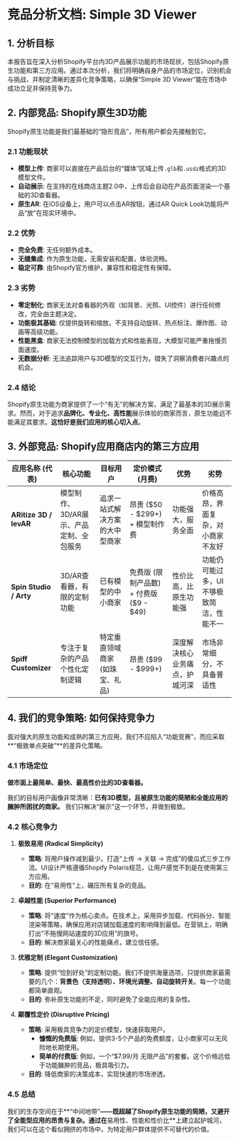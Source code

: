 # 竞品分析文档: Simple 3D Viewer

## 1. 分析目标

本报告旨在深入分析Shopify平台内3D产品展示功能的市场现状，包括Shopify原生功能和第三方应用。通过本次分析，我们将明确自身产品的市场定位，识别机会与挑战，并制定清晰的差异化竞争策略，以确保“Simple 3D Viewer”能在市场中成功立足并保持竞争力。

## 2. 内部竞品: Shopify原生3D功能

Shopify原生功能是我们最基础的“隐形竞品”，所有用户都会先接触到它。

### 2.1 功能现状
- **模型上传**: 商家可以直接在产品后台的“媒体”区域上传`.glb`和`.usdz`格式的3D模型文件。
- **自动展示**: 在支持的在线商店主题2.0中，上传后会自动在产品页面渲染一个基础的3D查看器。
- **原生AR**: 在iOS设备上，用户可以点击AR按钮，通过AR Quick Look功能将产品“放”在现实环境中。

### 2.2 优势
- **完全免费**: 无任何额外成本。
- **无缝集成**: 作为原生功能，无需安装和配置，体验流畅。
- **稳定可靠**: 由Shopify官方维护，兼容性和稳定性有保障。

### 2.3 劣势
- **零定制化**: 商家无法对查看器的外观（如背景、光照、UI控件）进行任何修改，完全由主题决定。
- **功能极其基础**: 仅提供旋转和缩放。不支持自动旋转、热点标注、爆炸图、动画等高级功能。
- **性能黑盒**: 商家无法控制模型的加载方式和性能表现，大模型可能严重拖慢页面速度。
- **无数据分析**: 无法追踪用户与3D模型的交互行为，错失了洞察消费者兴趣点的机会。

### 2.4 结论
Shopify原生功能为商家提供了一个“有无”的解决方案，满足了最基本的3D展示需求。然而，对于追求**品牌化、专业化、高性能**展示体验的商家而言，原生功能远不能满足其要求。**这恰好是我们应用的核心切入点**。

## 3. 外部竞品: Shopify应用商店内的第三方应用

| 应用名称 (代表)         | 核心功能                               | 目标用户                     | 定价模式 (月费)                     | 优势                               | 劣势                                     |
| ----------------------- | -------------------------------------- | ---------------------------- | ----------------------------------- | ---------------------------------- | ---------------------------------------- |
| **ARitize 3D / levAR**  | 模型制作、3D/AR展示、产品定制、全包服务 | 追求一站式解决方案的大中型商家 | 昂贵 ($50 - $299+) + 模型制作费 | 功能强大，服务全面                 | 价格高昂，界面复杂，对小商家不友好       |
| **Spin Studio / Arty**  | 3D/AR查看器，有限的定制功能            | 已有模型的中小商家           | 免费版 (限制产品数) + 付费版 ($9 - $49) | 性价比高，比原生功能强             | 功能仍可能过多，UI不够极致简洁，性能不一 |
| **Spiff Customizer**    | 专注于复杂的产品个性化定制逻辑         | 特定垂直领域商家 (如珠宝、礼品) | 昂贵 ($99 - $999+)                  | 深度解决核心业务痛点，护城河深     | 市场非常细分，不具备普适性             |

## 4. 我们的竞争策略: 如何保持竞争力

面对强大的原生功能和成熟的第三方应用，我们不应陷入“功能竞赛”，而应采取**“极致单点突破”**的差异化策略。

### 4.1 市场定位
**做市面上最简单、最快、最高性价比的3D查看器。**

我们的目标用户画像非常清晰：**已有3D模型，且被原生功能的简陋和全能应用的臃肿所困扰的商家。** 我们只解决“展示”这一个环节，并做到极致。

### 4.2 核心竞争力

1.  **极致易用 (Radical Simplicity)**
    *   **策略**: 将用户操作减到最少。打造“上传 -> 关联 -> 完成”的傻瓜式三步工作流。UI设计严格遵循Shopify Polaris规范，让用户感觉不到是在使用第三方应用。
    *   **目的**: 在“易用性”上，碾压所有复杂的竞品。

2.  **卓越性能 (Superior Performance)**
    *   **策略**: 将“速度”作为核心卖点。在技术上，采用异步加载、代码拆分、智能渲染等策略，确保应用对店铺加载速度的影响降到最低。在营销上，明确打出“不拖慢网站速度的3D应用”的旗号。
    *   **目的**: 解决商家最关心的性能痛点，建立信任感。

3.  **优雅定制 (Elegant Customization)**
    *   **策略**: 提供“恰到好处”的定制功能。我们不提供海量选项，只提供商家最需要的几个：**背景色（支持透明）、环境光调整、自动旋转开关**。每一个功能都简单直观。
    *   **目的**: 弥补原生功能的不足，同时避免了全能应用的复杂性。

4.  **颠覆性定价 (Disruptive Pricing)**
    *   **策略**: 采用极具竞争力的定价模型，快速获取用户。
        *   **慷慨的免费版**: 例如，提供3-5个产品的免费额度，让小商家可以无风险地长期使用。
        *   **简单的付费版**: 例如，一个“$7.99/月 无限产品”的套餐。这个价格远低于功能臃肿的竞品，极具吸引力。
    *   **目的**: 降低商家的决策成本，实现快速的市场渗透。

### 4.5 总结
我们的生存空间在于**“中间地带”**——既超越了Shopify原生功能的简陋，又避开了全能型应用的昂贵与复杂。通过在**易用性、性能和性价比**上建立起护城河，我们可以在这个看似拥挤的市场中，为特定用户群体提供不可替代的价值。
